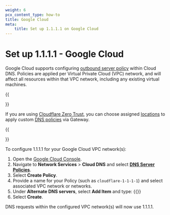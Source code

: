 ```yaml
---
weight: 6
pcx_content_type: how-to
title: Google Cloud
meta:
    title: Set up 1.1.1.1 on Google Cloud
---
```


# Set up 1.1.1.1 - Google Cloud

Google Cloud supports configuring [outbound server policy](https://cloud.google.com/dns/docs/server-policies-overview#dns-server-policy-out) within Cloud DNS. Policies are applied per Virtual Private Cloud (VPC) network, and will affect all resources within that VPC network, including any existing virtual machines.

{{<Aside type="note">}}

If you are using [Cloudflare Zero Trust](/cloudflare-one/), you can choose assigned [locations](/cloudflare-one/connections/connect-devices/agentless/dns/locations/) to apply custom [DNS policies](/cloudflare-one/policies/gateway/dns-policies/) via Gateway.

{{</Aside>}}

To configure 1.1.1.1 for your Google Cloud VPC network(s):

1. Open the [Google Cloud Console](https://console.cloud.google.com).
2. Navigate to **Network Services** > **Cloud DNS** and select [**DNS Server Policies**](https://console.cloud.google.com/net-services/dns/policies).
3. Select **Create Policy**.
4. Provide a name for your Policy (such as `cloudflare-1-1-1-1`) and select associated VPC network or networks.
5. Under **Alternate DNS servers**, select **Add Item** and type:
    {{<render file="_ipv4.md">}}
6. Select **Create**.

DNS requests within the configured VPC network(s) will now use 1.1.1.1.